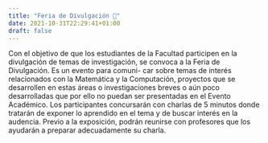 ```yaml
---
title: "Feria de Divulgación 📢"
date: 2021-10-31T22:29:41+01:00
draft: false
---
```


Con el objetivo de que los estudiantes de la Facultad participen en la divulgación de
temas de investigación, se convoca a la Feria de Divulgación. Es un evento para comuni-
car sobre temas de interés relacionados con la Matemática y la Computación, proyectos
que se desarrollen en estas áreas o investigaciones breves o aún poco desarrolladas que
por ello no puedan ser presentadas en el Evento Académico.
Los participantes concursarán con charlas de 5 minutos donde tratarán de exponer lo
aprendido en el tema y de buscar interés en la audencia. Previo a la exposición, podrán reunirse con profesores que los ayudarán a preparar adecuadamente su charla.